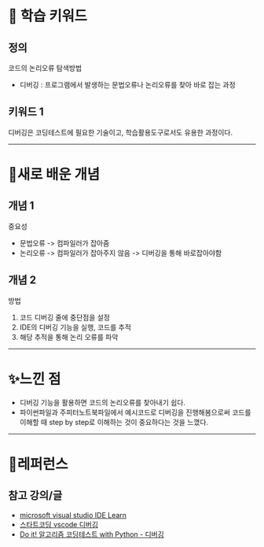 # 🚀 학습 키워드

## 정의

코드의 논리오류 탐색방법

- 디버깅 : 프로그램에서 발생하는 문법오류나 논리오류를 찾아 바로 잡는 과정

## 키워드 1

디버깅은 코딩테스트에 필요한 기술이고, 학습활용도구로서도 유용한 과정이다.

---

# 📝새로 배운 개념

## 개념 1

중요성

- 문법오류 -> 컴파일러가 잡아줌
- 논리오류 -> 컴파일러가 잡아주지 않음 -> 디버깅을 통해 바로잡아야함

## 개념 2

방법

1. 코드 디버깅 줄에 중단점을 설정
2. IDE의 디버깅 기능을 실행, 코드를 추적
3. 해당 추적을 통해 논리 오류를 파악

---

# ✨느낀 점

- 디버깅 기능을 활용하면 코드의 논리오류를 찾아내기 쉽다.
- 파이썬파일과 주피터노트북파일에서 예시코드로 디버깅을 진행해봄으로써 코드를 이해할 때 step by step로 이해하는 것이 중요하다는 것을 느꼈다.

---

# 🔗레퍼런스

## 참고 강의/글

- [microsoft visual studio IDE Learn](https://learn.microsoft.com/ko-kr/visualstudio/python/tutorial-working-with-python-in-visual-studio-step-04-debugging?view=vs-2022)
- [스타트코딩 vscode 디버깅](https://www.youtube.com/watch?v=lrgT4J-LaBA)
- [Do it! 알고리즘 코딩테스트 with Python - 디버깅](https://www.youtube.com/watch?v=zX76zhUL7ks)
